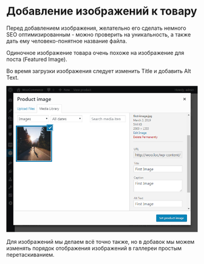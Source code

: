 # Добавление изображений к товару

Перед добавлением изображения, желательно его сделать немного SEO оптимизированным - можно проверить на уникальность, а также дать ему человеко-понятное название файла.

Одиночное изображение товара очень похоже на изображение для поста (Featured Image).

Во время загрузки изображения следует изменить Title и добавить Alt Text.

![product-image-details.png](img/product-image-details.png)

Для изображений мы делаем всё точно также, но в добавок мы можем изменять порядок отображения изображений в галлереи простым перетаскиванием.